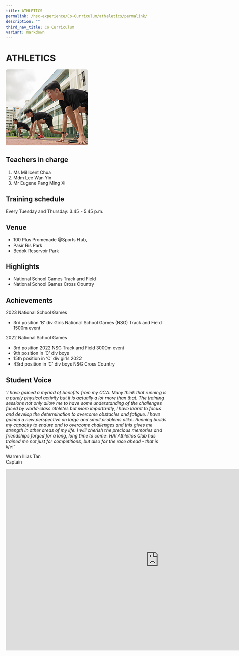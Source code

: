 ```yaml
---
title: ATHLETICS
permalink: /hsc-experience/Co-Curriculum/atheletics/permalink/
description: ""
third_nav_title: Co Curriculum
variant: markdown
---
```

ATHLETICS
=========
![Running](/images/CCA/Athelics.png)

Teachers in charge
------------------

1.  Ms Millicent Chua
2.  Mdm Lee Wan Yin
3.  Mr Eugene Pang Ming Xi

Training schedule
-----------------

Every Tuesday and Thursday: 3.45 - 5.45 p.m.

Venue
-----

*   100 Plus Promenade @Sports Hub,
*   Pasir Ris Park
*   Bedok Reservoir Park

Highlights
----------

*   National School Games Track and Field
*   National School Games Cross Country

Achievements
------------
2023 National School Games
*  3rd position 'B' div Girls National School Games (NSG) Track and Field 1500m event

2022 National School Games
*   3rd position 2022 NSG Track and Field 3000m event  
*   9th position in ‘C’ div boys
*   15th position in ‘C’ div girls 2022
*   43rd position in ‘C’ div boys NSG Cross Country  

Student Voice
-------------

_‘I have gained a myriad of benefits from my CCA. Many think that running is a purely physical activity but it is actually a lot more than that. The training sessions not only allow me to have some understanding of the challenges faced by world-class athletes but more importantly, I have learnt to focus and develop the determination to overcome obstacles and fatigue. I have gained a new perspective on large and small problems alike. Running builds my capacity to endure and to overcome challenges and this gives me strength in other areas of my life. I will cherish the precious memories and friendships forged for a long, long time to come. HAI Athletics Club has trained me not just for competitions, but also for the race ahead - that is life!’_

Warren Illias Tan  
Captain

<iframe allowfullscreen="true" height="569" width="960" frameborder="0" src="https://docs.google.com/presentation/d/e/2PACX-1vQ2-4DUn4Cq94hbeGVnLi7LvQFkln5DTQt4CG4aDtXPPQN1w_gbMqBEaT0uT7r9TtO11fLy--FC0aSj/embed?start=false&amp;loop=false&amp;delayms=3000"></iframe>